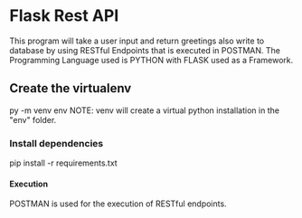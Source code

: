 # Flask Rest API
This program will take a user input and return greetings also write to database by using RESTful Endpoints that is executed in POSTMAN. The Programming Language used is PYTHON with FLASK used as a Framework. 

## Create the virtualenv
 py -m  venv env             NOTE: venv will create a virtual python installation in the "env" folder.

### Install dependencies
 pip install -r requirements.txt

#### Execution
POSTMAN is used for the execution of RESTful endpoints.


